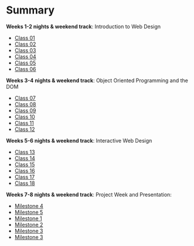 # Summary


**Weeks 1-2 nights & weekend track**: Introduction to Web Design

* [Class 01](week_1-2/class-01)
* [Class 02](week_1-2/class-02)
* [Class 03](week_1-2/class-03)
* [Class 04](week_1-2/class-04)
* [Class 05](week_1-2/class-05)
* [Class 06](week_1-2/class-06)

**Weeks 3-4 nights & weekend track**: Object Oriented Programming and the DOM

* [Class 07](week_3-4/class-07)
* [Class 08](week_3-4/class-08)
* [Class 09](week_3-4/class-09)
* [Class 10](week_3-4/class-10)
* [Class 11](week_3-4/class-11)
* [Class 12](week_3-4/class-12)

**Weeks 5-6 nights & weekend track**: Interactive Web Design

* [Class 13](week_5-6/class-13)
* [Class 14](week_5-6/class-14)
* [Class 15](week_5-6/class-15)
* [Class 16](week_5-6/class-16)
* [Class 17](week_5-6/class-17)
* [Class 18](week_5-6/class-18)

**Weeks 7-8 nights & weekend track**: Project Week and Presentation:

* [Milestone 4](week_7-8/class-19-project-week-day-1)
* [Milestone 5](week_7-8/class-20-project-week-day-2)
* [Milestone 1](week_7-8/class-21-project-week-day-3)
* [Milestone 2](week_7-8/class-22-project-week-day-4)
* [Milestone 3](week_7-8/class-23-project-week-day-5)
* [Milestone 3](week_7-8/class-24-project-week-day-6)

